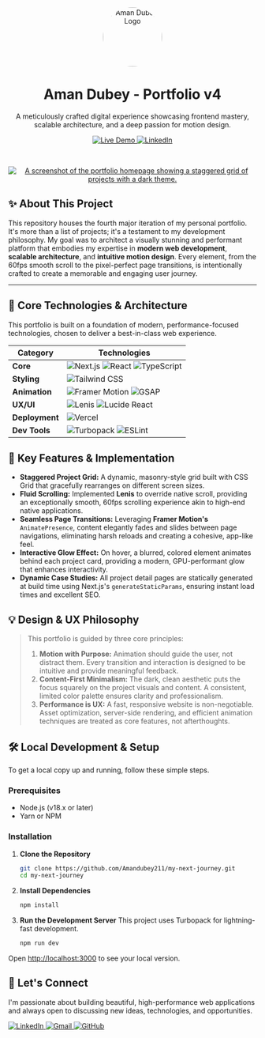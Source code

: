 <div align="center">
  <a href="https://amandubey.vercel.app/" target="_blank">
    <img src="https://avatars.githubusercontent.com/u/109097090?v=4" alt="Aman Dubey Logo" width="120" style="border-radius: 50%;" />
  </a>
</div>

<h1 align="center">Aman Dubey - Portfolio v4</h1>

<p align="center">
  A meticulously crafted digital experience showcasing frontend mastery, scalable architecture, and a deep passion for motion design.
</p>

<!-- Badges -->
<p align="center">
  <a href="https://amandubey.vercel.app/" target="_blank">
    <img src="https://img.shields.io/badge/View%20Live%20Portfolio-amandubey.vercel.app-1DB954?style=for-the-badge&logo=vercel&logoColor=white" alt="Live Demo" />
  </a>
  <a href="https://www.linkedin.com/in/amandubey211/" target="_blank">
    <img src="https://img.shields.io/badge/Connect%20on%20LinkedIn-0A66C2?style=for-the-badge&logo=linkedin&logoColor=white" alt="LinkedIn" />
  </a>
</p>

<br>

<p align="center">
  <a href="https://amandubey.vercel.app/" target="_blank">
    <img src="https://i.ibb.co/0yrbzpy7/Screenshot-87.png" alt="A screenshot of the portfolio homepage showing a staggered grid of projects with a dark theme." />
  </a>
</p>

## ✨ About This Project

This repository houses the fourth major iteration of my personal portfolio. It's more than a list of projects; it's a testament to my development philosophy. My goal was to architect a visually stunning and performant platform that embodies my expertise in **modern web development**, **scalable architecture**, and **intuitive motion design**. Every element, from the 60fps smooth scroll to the pixel-perfect page transitions, is intentionally crafted to create a memorable and engaging user journey.

<hr>

## 🚀 Core Technologies & Architecture

This portfolio is built on a foundation of modern, performance-focused technologies, chosen to deliver a best-in-class web experience.

| Category          | Technologies                                                                                                                                                                                                                                                                                                                                                                                                                                                                                     |
| ----------------- | ------------------------------------------------------------------------------------------------------------------------------------------------------------------------------------------------------------------------------------------------------------------------------------------------------------------------------------------------------------------------------------------------------------------------------------------------------------------------------------------------ |
| **Core**          | <img src="https://img.shields.io/badge/Next.js-000000?style=for-the-badge&logo=next.js&logoColor=white" alt="Next.js" /> <img src="https://img.shields.io/badge/React-20232A?style=for-the-badge&logo=react&logoColor=61DAFB" alt="React" /> <img src="https://img.shields.io/badge/TypeScript-3178C6?style=for-the-badge&logo=typescript&logoColor=white" alt="TypeScript" />                                                                                                                            |
| **Styling**       | <img src="https://img.shields.io/badge/Tailwind%20CSS-06B6D4?style=for-the-badge&logo=tailwindcss&logoColor=white" alt="Tailwind CSS" />                                                                                                                                                                                                                                                                                                                                                               |
| **Animation**     | <img src="https://img.shields.io/badge/Framer%20Motion-0055FF?style=for-the-badge&logo=framer&logoColor=white" alt="Framer Motion" /> <img src="https://img.shields.io/badge/GSAP-88CE02?style=for-the-badge&logo=greensock&logoColor=white" alt="GSAP" />                                                                                                                                                                                                                                              |
| **UX/UI**         | <img src="https://img.shields.io/badge/Lenis-Smooth%20Scroll-FF3333?style=for-the-badge" alt="Lenis" /> <img src="https://img.shields.io/badge/Lucide-Icons-444?style=for-the-badge" alt="Lucide React" />                                                                                                                                                                                                                                                                                               |
| **Deployment**    | <img src="https://img.shields.io/badge/Vercel-000000?style=for-the-badge&logo=vercel&logoColor=white" alt="Vercel" />                                                                                                                                                                                                                                                                                                                                                                                |
| **Dev Tools**     | <img src="https://img.shields.io/badge/Turbopack-000000?style=for-the-badge&logo=vercel&logoColor=white" alt="Turbopack" /> <img src="https://img.shields.io/badge/ESLint-4B32C3?style=for-the-badge&logo=eslint&logoColor=white" alt="ESLint" />                                                                                                                                                                                                                                                       |

## 🎨 Key Features & Implementation

-   **Staggered Project Grid:** A dynamic, masonry-style grid built with CSS Grid that gracefully rearranges on different screen sizes.
-   **Fluid Scrolling:** Implemented **Lenis** to override native scroll, providing an exceptionally smooth, 60fps scrolling experience akin to high-end native applications.
-   **Seamless Page Transitions:** Leveraging **Framer Motion's** `AnimatePresence`, content elegantly fades and slides between page navigations, eliminating harsh reloads and creating a cohesive, app-like feel.
-   **Interactive Glow Effect:** On hover, a blurred, colored element animates behind each project card, providing a modern, GPU-performant glow that enhances interactivity.
-   **Dynamic Case Studies:** All project detail pages are statically generated at build time using Next.js's `generateStaticParams`, ensuring instant load times and excellent SEO.

## 💡 Design & UX Philosophy

> This portfolio is guided by three core principles:
> 1.  **Motion with Purpose:** Animation should guide the user, not distract them. Every transition and interaction is designed to be intuitive and provide meaningful feedback.
> 2.  **Content-First Minimalism:** The dark, clean aesthetic puts the focus squarely on the project visuals and content. A consistent, limited color palette ensures clarity and professionalism.
> 3.  **Performance is UX:** A fast, responsive website is non-negotiable. Asset optimization, server-side rendering, and efficient animation techniques are treated as core features, not afterthoughts.

## 🛠️ Local Development & Setup

To get a local copy up and running, follow these simple steps.

### Prerequisites

-   Node.js (v18.x or later)
-   Yarn or NPM

### Installation

1.  **Clone the Repository**
    ```sh
    git clone https://github.com/Amandubey211/my-next-journey.git
    cd my-next-journey
    ```
2.  **Install Dependencies**
    ```sh
    npm install
    ```
3.  **Run the Development Server**
    This project uses Turbopack for lightning-fast development.
    ```sh
    npm run dev
    ```

Open [http://localhost:3000](http://localhost:3000) to see your local version.

## 🤝 Let's Connect

I'm passionate about building beautiful, high-performance web applications and always open to discussing new ideas, technologies, and opportunities.

<p>
  <a href="https://www.linkedin.com/in/profile-amandubey/" target="_blank">
    <img src="https://img.shields.io/badge/LinkedIn-0077B5?style=for-the-badge&logo=linkedin&logoColor=white" alt="LinkedIn">
  </a>
  <a href="mailto:amandubey8833@gmail.com">
    <img src="https://img.shields.io/badge/Email-amandubey8833@gmail.com-D14836?style=for-the-badge&logo=gmail&logoColor=white" alt="Gmail">
  </a>
  <a href="https://github.com/Amandubey211" target="_blank">
    <img src="https://img.shields.io/badge/GitHub-181717?style=for-the-badge&logo=github&logoColor=white" alt="GitHub">
  </a>
</p>
